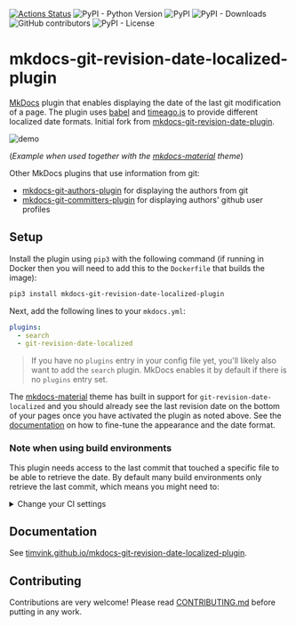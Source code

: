 [![Actions Status](https://github.com/timvink/mkdocs-git-revision-date-localized-plugin/workflows/pytest/badge.svg)](https://github.com/timvink/mkdocs-git-revision-date-localized-plugin/actions)
![PyPI - Python Version](https://img.shields.io/pypi/pyversions/mkdocs-git-revision-date-localized-plugin)
![PyPI](https://img.shields.io/pypi/v/mkdocs-git-revision-date-localized-plugin)
![PyPI - Downloads](https://img.shields.io/pypi/dm/mkdocs-git-revision-date-localized-plugin)
![GitHub contributors](https://img.shields.io/github/contributors/timvink/mkdocs-git-revision-date-localized-plugin)
![PyPI - License](https://img.shields.io/pypi/l/mkdocs-git-revision-date-localized-plugin)

# mkdocs-git-revision-date-localized-plugin

[MkDocs](https://www.mkdocs.org/) plugin that enables displaying the date of the last git modification of a page. The plugin uses [babel](https://github.com/python-babel/babel/tree/master/babel) and [timeago.js](https://github.com/hustcc/timeago.js) to provide different localized date formats. Initial fork from [mkdocs-git-revision-date-plugin](https://github.com/zhaoterryy/mkdocs-git-revision-date-plugin).

![demo](https://github.com/timvink/mkdocs-git-revision-date-localized-plugin/raw/master/demo_screencast.gif)

(*Example when used together with the [mkdocs-material](https://github.com/squidfunk/mkdocs-material) theme*)

Other MkDocs plugins that use information from git:

- [mkdocs-git-authors-plugin](https://github.com/timvink/mkdocs-git-authors-plugin) for displaying the authors from git
- [mkdocs-git-committers-plugin](https://github.com/byrnereese/mkdocs-git-committers-plugin) for displaying authors' github user profiles

## Setup

Install the plugin using `pip3` with the following command (if running in Docker then you will need to add this to the `Dockerfile` that builds the image):

```bash
pip3 install mkdocs-git-revision-date-localized-plugin
```

Next, add the following lines to your `mkdocs.yml`:

```yaml
plugins:
  - search
  - git-revision-date-localized
```

> If you have no `plugins` entry in your config file yet, you'll likely also want to add the `search` plugin. MkDocs enables it by default if there is no `plugins` entry set.

The [mkdocs-material](https://squidfunk.github.io/mkdocs-material/) theme has built in support for `git-revision-date-localized` and you should already see the last revision date on the bottom of your pages once you have activated the plugin as noted above. See the [documentation](https://timvink.github.io/mkdocs-git-revision-date-localized-plugin/index.html) on how to fine-tune the appearance and the date format.

### Note when using build environments

This plugin needs access to the last commit that touched a specific file to be able to retrieve the date. By default many build environments only retrieve the last commit, which means you might need to:

<details>
  <summary>Change your CI settings</summary>
    <ul>
      <li>github actions: set <code>fetch-depth</code> to <code>0</code> (<a href="https://github.com/actions/checkout">docs</a>)</li>
      <li>gitlab runners: set <code>GIT_DEPTH</code> to <code>0</code> (<a href="https://docs.gitlab.com/ee/ci/pipelines/settings.html#limit-the-number-of-changes-fetched-during-clone">docs</a>)</li>
      <li>bitbucket pipelines: set <code>clone: depth: full</code> (<a href="https://support.atlassian.com/bitbucket-cloud/docs/configure-bitbucket-pipelinesyml/">docs</a>)</li>
    </ul>
</details>


## Documentation

See [timvink.github.io/mkdocs-git-revision-date-localized-plugin](https://timvink.github.io/mkdocs-git-revision-date-localized-plugin/index.html).

## Contributing

Contributions are very welcome! Please read [CONTRIBUTING.md](https://github.com/timvink/mkdocs-git-revision-date-localized-plugin/blob/master/CONTRIBUTING.md) before putting in any work.
